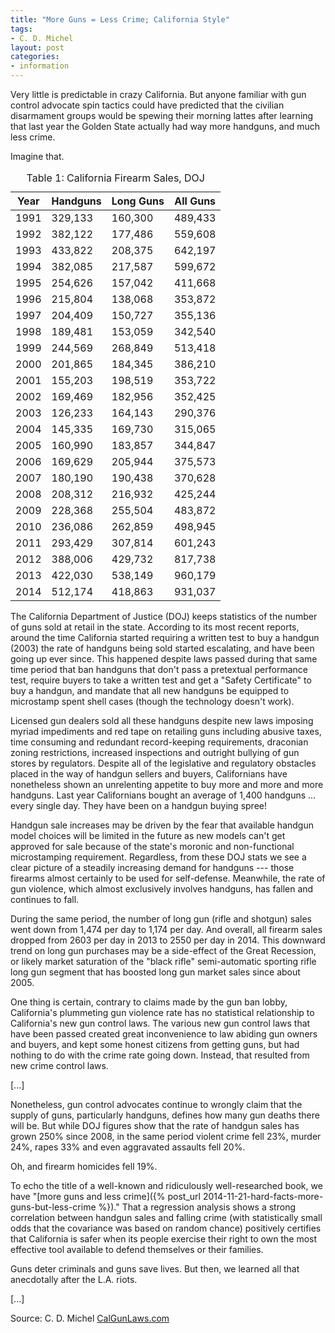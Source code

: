 ```yaml
---
title: "More Guns = Less Crime; California Style"
tags:
- C. D. Michel
layout: post
categories:
- information
---
```


Very little is predictable in crazy California. But anyone familiar with gun control advocate spin tactics could have predicted that the civilian disarmament groups would be spewing their morning lattes after learning that last year the Golden State actually had way more handguns, and much less crime.

Imagine that.

<table>
<caption>
Table 1: California Firearm Sales, DOJ
</caption>
<thead>
<tr>
<th>Year </th> <th>Handguns </th> <th>Long Guns </th> <th>All Guns </th>
</tr>
</thead>
<tbody>
<tr>
<td>1991 </td> <td>329,133 </td> <td>160,300 </td> <td>489,433 </td>
</tr>
<tr>
<td>1992 </td> <td>382,122 </td> <td>177,486 </td> <td>559,608 </td>
</tr>
<tr>
<td>1993 </td> <td>433,822 </td> <td>208,375 </td> <td>642,197 </td>
</tr>
<tr>
<td>1994 </td> <td>382,085 </td> <td>217,587 </td> <td>599,672 </td>
</tr>
<tr>
<td>1995 </td> <td>254,626 </td> <td>157,042 </td> <td>411,668 </td>
</tr>
<tr>
<td>1996 </td> <td>215,804 </td> <td>138,068 </td> <td>353,872 </td>
</tr>
<tr>
<td>1997 </td> <td>204,409 </td> <td>150,727 </td> <td>355,136 </td>
</tr>
<tr>
<td>1998 </td> <td>189,481 </td> <td>153,059 </td> <td>342,540 </td>
</tr>
<tr>
<td>1999 </td> <td>244,569 </td> <td>268,849 </td> <td>513,418 </td>
</tr>
<tr>
<td>2000 </td> <td>201,865 </td> <td>184,345 </td> <td>386,210 </td>
</tr>
<tr>
<td>2001 </td> <td>155,203 </td> <td>198,519 </td> <td>353,722 </td>
</tr>
<tr>
<td>2002 </td> <td>169,469 </td> <td>182,956 </td> <td>352,425 </td>
</tr>
<tr>
<td>2003 </td> <td>126,233 </td> <td>164,143 </td> <td>290,376 </td>
</tr>
<tr>
<td>2004 </td> <td>145,335 </td> <td>169,730 </td> <td>315,065 </td>
</tr>
<tr>
<td>2005 </td> <td>160,990 </td> <td>183,857 </td> <td>344,847 </td>
</tr>
<tr>
<td>2006 </td> <td>169,629 </td> <td>205,944 </td> <td>375,573 </td>
</tr>
<tr>
<td>2007 </td> <td>180,190 </td> <td>190,438 </td> <td>370,628 </td>
</tr>
<tr>
<td>2008 </td> <td>208,312 </td> <td>216,932 </td> <td>425,244 </td>
</tr>
<tr>
<td>2009 </td> <td>228,368 </td> <td>255,504 </td> <td>483,872 </td>
</tr>
<tr>
<td>2010 </td> <td>236,086 </td> <td>262,859 </td> <td>498,945 </td>
</tr>
<tr>
<td>2011 </td> <td>293,429 </td> <td>307,814 </td> <td>601,243 </td>
</tr>
<tr>
<td>2012 </td> <td>388,006 </td> <td>429,732 </td> <td>817,738 </td>
</tr>
<tr>
<td>2013 </td> <td>422,030 </td> <td>538,149 </td> <td>960,179 </td>
</tr>
<tr>
<td>2014 </td> <td>512,174 </td> <td>418,863 </td> <td>931,037 </td>
</tr>
</tbody>
</table>


The California Department of Justice (DOJ) keeps statistics of the number of guns sold at retail in the state. According to its most recent reports, around the time California started requiring a written test to buy a handgun (2003) the rate of handguns being sold started escalating, and have been going up ever since. This happened despite laws passed during that same time period that ban handguns that don't pass a pretextual performance test, require buyers to take a written test and get a "Safety Certificate" to buy a handgun, and mandate that all new handguns be equipped to microstamp spent shell cases (though the technology doesn't work).

Licensed gun dealers sold all these handguns despite new laws imposing myriad impediments and red tape on retailing guns including abusive taxes, time consuming and redundant record-keeping requirements, draconian zoning restrictions, increased inspections and outright bullying of gun stores by regulators. Despite all of the legislative and regulatory obstacles placed in the way of handgun sellers and buyers, Californians have nonetheless shown an unrelenting appetite to buy more and more and more handguns. Last year Californians bought an average of 1,400 handguns ... every single day. They have been on a handgun buying spree!

Handgun sale increases may be driven by the fear that available handgun model choices will be limited in the future as new models can't get approved for sale because of the state's moronic and non-functional microstamping requirement. Regardless, from these DOJ stats we see a clear picture of a steadily increasing demand for handguns --- those firearms almost certainly to be used for self-defense. Meanwhile, the rate of gun violence, which almost exclusively involves handguns, has fallen and continues to fall.

During the same period, the number of long gun (rifle and shotgun) sales went down from 1,474 per day to 1,174 per day. And overall, all firearm sales dropped from 2603 per day in 2013 to 2550 per day in 2014. This downward trend on long gun purchases may be a side-effect of the Great Recession, or likely market saturation of the "black rifle" semi-automatic sporting rifle long gun segment that has boosted long gun market sales since about 2005.

One thing is certain, contrary to claims made by the gun ban lobby, California's plummeting gun violence rate has no statistical relationship to California's new gun control laws. The various new gun control laws that have been passed created great inconvenience to law abiding gun owners and buyers, and kept some honest citizens from getting guns, but had nothing to do with the crime rate going down. Instead, that resulted from new crime control laws.

\[...\]

Nonetheless, gun control advocates continue to wrongly claim that the supply of guns, particularly handguns, defines how many gun deaths there will be. But while DOJ figures show that the rate of handgun sales has grown 250% since 2008, in the same period violent crime fell 23%, murder 24%, rapes 33% and even aggravated assaults fell 20%.

Oh, and firearm homicides fell 19%.

To echo the title of a well-known and ridiculously well-researched book, we have "[more guns and less crime]({% post_url 2014-11-21-hard-facts-more-guns-but-less-crime %})." That a regression analysis shows a strong correlation between handgun sales and falling crime (with statistically small odds that the covariance was based on random chance) positively certifies that California is safer when its people exercise their right to own the most effective tool available to defend themselves or their families.

Guns deter criminals and guns save lives. But then, we learned all that anecdotally after the L.A. riots.

\[...\]

Source: C. D. Michel
[CalGunLaws.com](https://www.calgunlaws.com/more-guns-less-crime-california-style/)
